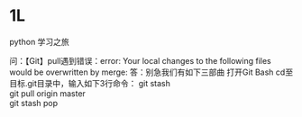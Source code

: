 # 1L
python 学习之旅

问：【Git】pull遇到错误：error: Your local changes to the following files would be overwritten by merge:
答：别急我们有如下三部曲
	打开Git Bash  cd至目标.git目录中，输入如下3行命令：
    git stash  
    git pull origin master  
    git stash pop  


